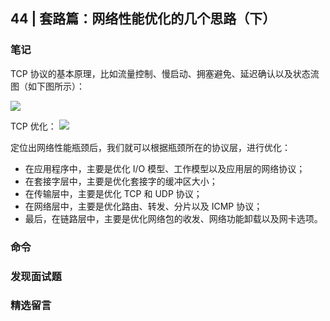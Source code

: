 ## 44 | 套路篇：网络性能优化的几个思路（下）


### 笔记

TCP 协议的基本原理，比如流量控制、慢启动、拥塞避免、延迟确认以及状态流图（如下图所示）：

![](https://static001.geekbang.org/resource/image/c0/d1/c072bb9c9dfd727ed187bc24beb3e3d1.png)

TCP 优化：
![](https://static001.geekbang.org/resource/image/b0/e0/b07ea76a8737ed93395736795ede44e0.png)


定位出网络性能瓶颈后，我们就可以根据瓶颈所在的协议层，进行优化：
- 在应用程序中，主要是优化 I/O 模型、工作模型以及应用层的网络协议；
- 在套接字层中，主要是优化套接字的缓冲区大小；
- 在传输层中，主要是优化 TCP 和 UDP 协议；
- 在网络层中，主要是优化路由、转发、分片以及 ICMP 协议；
- 最后，在链路层中，主要是优化网络包的收发、网络功能卸载以及网卡选项。

### 命令


### 发现面试题


### 精选留言
